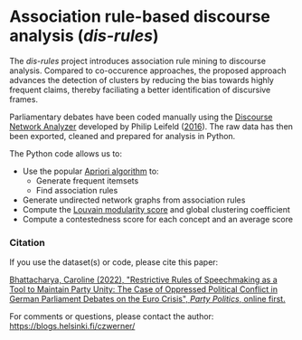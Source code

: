 # Association rule-based discourse analysis (*dis-rules*)
The *dis-rules* project introduces association rule mining to discourse analysis. Compared to co-occurence approaches, the proposed approach advances the detection of clusters by reducing the bias towards highly frequent claims, thereby faciliating a better identification of discursive frames.

Parliamentary debates have been coded manually using the [Discourse Network Analyzer](https://github.com/leifeld/dna) developed by Philip Leifeld ([2016](https://books.google.co.uk/books/about/Policy_Debates_as_Dynamic_Networks.html?id=xKLuCwAAQBAJ&printsec=frontcover&source=kp_read_button&redir_esc=y#v=onepage&q&f=false)). The raw data has then been exported, cleaned and prepared for analysis in Python.

The Python code allows us to:
* Use the popular [Apriori algorithm](http://rasbt.github.io/mlxtend/user_guide/frequent_patterns/apriori/) to:
    * Generate frequent itemsets
    * Find association rules
* Generate undirected network graphs from association rules
* Compute the [Louvain modularity score](https://github.com/taynaud/python-louvain/) and global clustering coefficient
* Compute a contestedness score for each concept and an average score

### Citation
If you use the dataset(s) or code, please cite this paper:

[Bhattacharya, Caroline (2022), "Restrictive Rules of Speechmaking as a Tool to Maintain Party Unity: The Case of Oppressed Political Conflict in German Parliament Debates on the Euro Crisis", *Party Politics*, online first.](https://journals.sagepub.com/doi/full/10.1177/13540688221086226)

For comments or questions, please contact the author: https://blogs.helsinki.fi/czwerner/